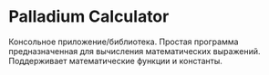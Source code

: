 # Palladium Calculator
Консольное приложение/библиотека. Простая программа предназначенная для вычисления математических выражений. Поддерживает математические функции и константы.
